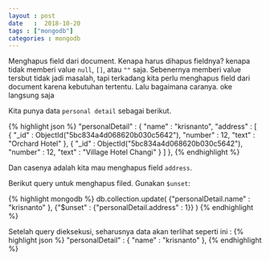 ```yaml
---
layout : post
date   :  2018-10-20
tags : ["mongodb"]
categories : mongodb
---
```


Menghapus field dari document. Kenapa harus dihapus fieldnya? kenapa tidak memberi value
`null`, `[]`, atau `""` saja.
Sebenernya memberi value tersbut tidak jadi masalah, tapi terkadang kita perlu menghapus
field dari document karena kebutuhan tertentu.
Lalu bagaimana caranya. oke langsung saja

Kita punya data `personal detail` sebagai berikut.

{% highlight json %}
"personalDetail" : {
    "name" : "krisnanto",
    "address" : [
        {
            "_id" : ObjectId("5bc834a4d068620b030c5642"),
            "number" : 12,
            "text" : "Orchard Hotel"
        },
        {
            "_id" : ObjectId("5bc834a4d068620b030c5642"),
            "number" : 12,
            "text" : "Village Hotel Changi"
        }
    ]
},
{% endhighlight %}

Dan casenya adalah kita mau menghapus field `address`.

Berikut query untuk menghapus filed. Gunakan `$unset`:

{% highlight mongodb %}
db.collection.update(
   {"personalDetail.name" : "krisnanto" },
   {"$unset" : {"personalDetail.address" : 1}}
)
{% endhighlight %}

Setelah query dieksekusi, seharusnya data akan terlihat seperti ini :
{% highlight json %}
"personalDetail" : {
    "name" : "krisnanto"
},
{% endhighlight %}


